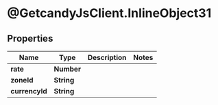 # @GetcandyJsClient.InlineObject31

## Properties

Name | Type | Description | Notes
------------ | ------------- | ------------- | -------------
**rate** | **Number** |  | 
**zoneId** | **String** |  | 
**currencyId** | **String** |  | 


